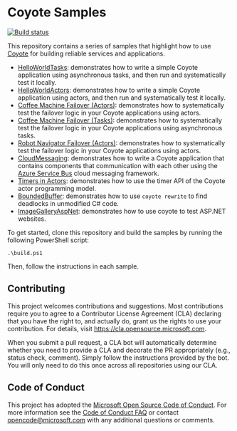 # Coyote Samples

[![Build status](https://dev.azure.com/foundry99/Coyote/_apis/build/status/Samples/Coyote-Samples-VS-2019-CI)](https://dev.azure.com/foundry99/Coyote/_build/latest?definitionId=100)

This repository contains a series of samples that highlight how to use
[Coyote](https://github.com/microsoft/coyote) for building reliable services and applications.

- [HelloWorldTasks](./HelloWorldTasks): demonstrates how to write a simple Coyote application using asynchronous tasks, and then run and systematically test it locally.
- [HelloWorldActors](./HelloWorldActors): demonstrates how to write a simple Coyote application using actors, and then run and systematically test it locally.
- [Coffee Machine Failover (Actors)](./CoffeeMachineActors): demonstrates how to systematically test the failover logic in your Coyote applications using actors.
- [Coffee Machine Failover (Tasks)](./CoffeeMachineTasks): demonstrates how to systematically test the failover logic in your Coyote applications using asynchronous tasks.
- [Robot Navigator Failover (Actors)](./DrinksServingRobotActors): demonstrates how to systematically test the failover logic in your Coyote applications using actors.
- [CloudMessaging](./CloudMessaging): demonstrates how to write a Coyote application that contains components that communication with each other using the [Azure Service Bus](https://azure.microsoft.com/en-us/services/service-bus/) cloud messaging framework.
- [Timers in Actors](./Timers): demonstrates how to use the timer API of the Coyote actor programming model.
- [BoundedBuffer](/.BoundedBuffer): demonstrates how to use `coyote rewrite` to find deadlocks in unmodified C# code.
- [ImageGalleryAspNet](/.ImageGalleryAspNet): demonstrates how to use coyote to test ASP.NET websites.

To get started, clone this repository and build the samples by running the following PowerShell script:
```
.\build.ps1
```

Then, follow the instructions in each sample.

## Contributing
This project welcomes contributions and suggestions. Most contributions require you to agree to a
Contributor License Agreement (CLA) declaring that you have the right to, and actually do, grant us
the rights to use your contribution. For details, visit https://cla.opensource.microsoft.com.

When you submit a pull request, a CLA bot will automatically determine whether you need to provide
a CLA and decorate the PR appropriately (e.g., status check, comment). Simply follow the instructions
provided by the bot. You will only need to do this once across all repositories using our CLA.

## Code of Conduct
This project has adopted the [Microsoft Open Source Code of Conduct](https://opensource.microsoft.com/codeofconduct/). For more information see the [Code of Conduct FAQ](https://opensource.microsoft.com/codeofconduct/faq/) or contact [opencode@microsoft.com](mailto:opencode@microsoft.com) with any additional questions or comments.
